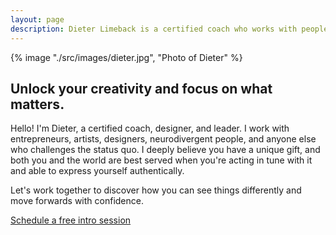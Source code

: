 ```yaml
---
layout: page
description: Dieter Limeback is a certified coach who works with people and teams to unlock their creativity and focus on what matters.
---
```


<section class="hero">
  <div class="hero__image">
    {% image "./src/images/dieter.jpg", "Photo of Dieter" %}
  </div>

  <div class="hero__content">
    <h1>Unlock your creativity and focus on what matters.</h1>
    <p>Hello! I'm Dieter, a certified coach, designer, and leader. I work with entrepreneurs, artists, designers, neurodivergent people, and anyone else who challenges the status quo. I deeply believe you have a unique gift, and both you and the world are best served when you're acting in tune with it and able to express yourself authentically.</p>
    <p>Let's work together to discover how you can see things differently and move forwards with confidence.</p>
    <p><a href="https://calendly.com/dieterlimeback/intro" target="_blank" class="button--primary">Schedule a free intro session</a></p>
  </div>
</section>